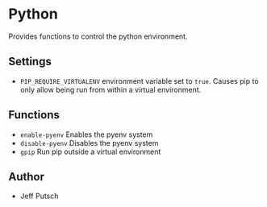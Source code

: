 Python
======

Provides functions to control the python environment.

Settings
--------

 - `PIP_REQUIRE_VIRTUALENV` environment variable set to `true`. Causes
        pip to only allow being run from within a virtual environment.

Functions
---------

  - `enable-pyenv` Enables the pyenv system
  - `disable-pyenv` Disables the pyenv system
  - `gpip` Run pip outside a virtual environment

Author
------ 

  - Jeff Putsch
